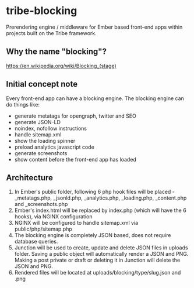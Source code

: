 # tribe-blocking
Prerendering engine / middleware for Ember based front-end apps within projects built on the Tribe framework.

## Why the name "blocking"?
https://en.wikipedia.org/wiki/Blocking_(stage)

## Initial concept note
Every front-end app can have a blocking engine.
The blocking engine can do things like:
- generate metatags for opengraph, twitter and SEO
- generate JSON-LD
- noindex, nofollow instructions
- handle sitemap.xml
- show the loading spinner
- preload analytics javascript code
- generate screenshots
- show content before the front-end app has loaded

## Architecture
1. In Ember's public folder, following 6 php hook files will be placed - _metatags.php, _jsonld.php, _analytics.php, _loading.php, _content.php and _screenshots.php
3. Ember's index.html will be replaced by index.php (which will have the 6 hooks), via NGINX configuration
4. NGINX will be configured to handle sitemap.xml via public/php/sitemap.php
5. The blocking engine is completely JSON based, does not require database queries.
6. Junction will be used to create, update and delete JSON files in uploads folder. Saving a public object will automatically render a JSON and PNG. Making a post private or draft or deleting it in Junction will delete the JSON and PNG.
7. Rendered files will be located at uploads/blocking/type/slug.json and .png
